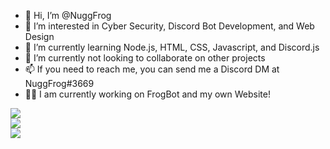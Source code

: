 - 👋 Hi, I’m @NuggFrog
- 👀 I’m interested in Cyber Security, Discord Bot Development, and Web Design
- 🌱 I’m currently learning Node.js, HTML, CSS, Javascript, and Discord.js
- 💞️ I’m currently not looking to collaborate on other projects
- 📫 If you need to reach me, you can send me a Discord DM at NuggFrog#3669
- 👨‍💻 I am currently working on FrogBot and my own Website!

<!--- Github Stats --->
![](https://github-readme-stats.vercel.app/api?username=NuggFrog&theme=dark&hide_border=false&include_all_commits=false&count_private=false)<br/>
![](https://github-readme-streak-stats.herokuapp.com/?user=NuggFrog&theme=dark&hide_border=false)<br/>
![](https://github-readme-stats.vercel.app/api/top-langs/?username=NuggFrog&theme=dark&hide_border=false&include_all_commits=false&count_private=false&layout=compact)
<!---
NuggFrog/NuggFrog is a ✨ special ✨ repository because its `README.md` (this file) appears on your GitHub profile.
You can click the Preview link to take a look at your changes.
--->
